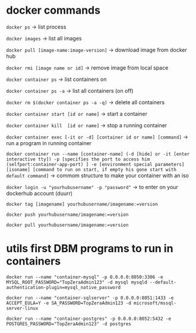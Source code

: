 # docker commands

```docker ps``` -> list process

```docker images``` -> list all images 

```docker pull [image-name:image-version]``` -> download image from docker hub

```docker rmi [image name or id]``` -> remove image from local space

```docker container ps``` -> list containers on

```docker container ps -a``` -> list all containers (on off)

```docker rm $(docker container ps -a -q)``` -> delete all containers

```docker container start [id or name]``` -> start a container

```docker container kill  [id or name]``` -> stop a running container

```docker container exec [-it or -d] [container id or name] [command]``` -> run a program in running container

```docker container run --name [container-name] (-d [hide] or -it [enter interactive tty]) -p [specifies the port to access him (selfport:container-app-port) ] -e [environment special parameters] [isoname] [command to run on start, if empty his gone start with default command]``` -> commom structure to make your container with an iso
 
```docker login -u "yourhubusername" -p "password"``` -> to enter on your dockerhub account (duurr)

```docker tag [imagename] yourhubusername/imagename:=version```

```docker push yourhubusername/imagename:=version```

```docker pull yourhubusername/imagename:=version```

# utils first DBM programs to run in containers

```docker run --name "container-mysql" -p 0.0.0.0:8050:3306 -e MYSQL_ROOT_PASSWORD="TopZeraAdmin123" -d mysql mysqld --default-authentication-plugin=mysql_native_password```

```docker run --name "container-sqlserver" -p 0.0.0.0:8051:1433 -e ACCEPT_EULA=Y -e SA_PASSWORD=TopZeraAdmin123 -d microsoft/mssql-server-linux ```

```docker run --name "container-postgres" -p 0.0.0.0:8052:5432 -e POSTGRES_PASSWORD="TopZeraAdmin123" -d postgres```


